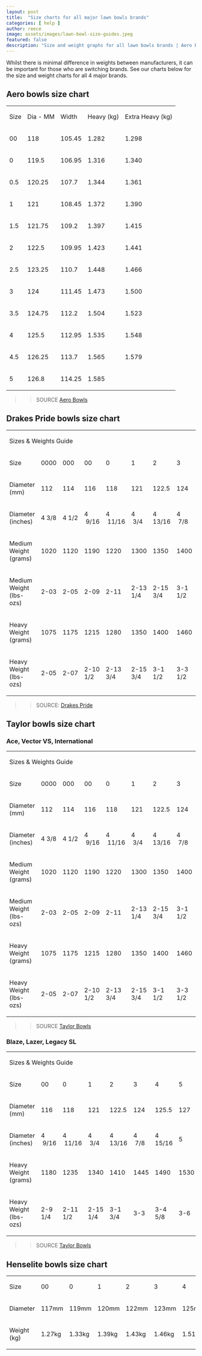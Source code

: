 ```yaml
---
layout: post
title:  "Size charts for all major lawn bowls brands"
categories: [ help ]
author: reece
image: assets/images/lawn-bowl-size-guides.jpeg
featured: false
description: "Size and weight graphs for all lawn bowls brands | Aero bowls size chart | Taylor bowls size chart | Drakes bowls Pride size chart | Henselite bowls size chart"
---
```


Whilst there is minimal difference in weights between manufacturers, it can be important for those who are switching brands. See our charts below for the size and weight charts for all 4 major brands.

## Aero bowls size chart

<table class="c7"><tbody><tr class="c25"><td class="c15" colspan="1" rowspan="1"><p class="c1"><span class="c26">Size</span></p></td><td class="c14" colspan="1" rowspan="1"><p class="c1"><span class="c26">Dia - MM</span></p></td><td class="c17" colspan="1" rowspan="1"><p class="c1"><span class="c26">Width</span></p></td><td class="c13" colspan="1" rowspan="1"><p class="c1"><span class="c26">Heavy (kg)</span></p></td><td class="c8" colspan="1" rowspan="1"><p class="c1"><span class="c26">Extra Heavy (kg)</span></p></td></tr><tr class="c25"><td class="c15" colspan="1" rowspan="1"><p class="c1"><span class="c6">00</span></p></td><td class="c14" colspan="1" rowspan="1"><p class="c1"><span class="c6">118</span></p></td><td class="c17" colspan="1" rowspan="1"><p class="c1"><span class="c6">105.45</span></p></td><td class="c13" colspan="1" rowspan="1"><p class="c1"><span class="c6">1.282</span></p></td><td class="c8" colspan="1" rowspan="1"><p class="c1"><span class="c6">1.298</span></p></td></tr><tr class="c25"><td class="c15" colspan="1" rowspan="1"><p class="c1"><span class="c6">0</span></p></td><td class="c14" colspan="1" rowspan="1"><p class="c1"><span class="c6">119.5</span></p></td><td class="c17" colspan="1" rowspan="1"><p class="c1"><span class="c6">106.95</span></p></td><td class="c13" colspan="1" rowspan="1"><p class="c1"><span class="c6">1.316</span></p></td><td class="c8" colspan="1" rowspan="1"><p class="c1"><span class="c6">1.340</span></p></td></tr><tr class="c25"><td class="c15" colspan="1" rowspan="1"><p class="c1"><span class="c6">0.5</span></p></td><td class="c14" colspan="1" rowspan="1"><p class="c1"><span class="c6">120.25</span></p></td><td class="c17" colspan="1" rowspan="1"><p class="c1"><span class="c6">107.7</span></p></td><td class="c13" colspan="1" rowspan="1"><p class="c1"><span class="c6">1.344</span></p></td><td class="c8" colspan="1" rowspan="1"><p class="c1"><span class="c6">1.361</span></p></td></tr><tr class="c25"><td class="c15" colspan="1" rowspan="1"><p class="c1"><span class="c6">1</span></p></td><td class="c14" colspan="1" rowspan="1"><p class="c1"><span class="c6">121</span></p></td><td class="c17" colspan="1" rowspan="1"><p class="c1"><span class="c6">108.45</span></p></td><td class="c13" colspan="1" rowspan="1"><p class="c1"><span class="c6">1.372</span></p></td><td class="c8" colspan="1" rowspan="1"><p class="c1"><span class="c6">1.390</span></p></td></tr><tr class="c25"><td class="c15" colspan="1" rowspan="1"><p class="c1"><span class="c6">1.5</span></p></td><td class="c14" colspan="1" rowspan="1"><p class="c1"><span class="c6">121.75</span></p></td><td class="c17" colspan="1" rowspan="1"><p class="c1"><span class="c6">109.2</span></p></td><td class="c13" colspan="1" rowspan="1"><p class="c1"><span class="c6">1.397</span></p></td><td class="c8" colspan="1" rowspan="1"><p class="c1"><span class="c6">1.415</span></p></td></tr><tr class="c25"><td class="c15" colspan="1" rowspan="1"><p class="c1"><span class="c6">2</span></p></td><td class="c14" colspan="1" rowspan="1"><p class="c1"><span class="c6">122.5</span></p></td><td class="c17" colspan="1" rowspan="1"><p class="c1"><span class="c6">109.95</span></p></td><td class="c13" colspan="1" rowspan="1"><p class="c1"><span class="c6">1.423</span></p></td><td class="c8" colspan="1" rowspan="1"><p class="c1"><span class="c6">1.441</span></p></td></tr><tr class="c25"><td class="c15" colspan="1" rowspan="1"><p class="c1"><span class="c6">2.5</span></p></td><td class="c14" colspan="1" rowspan="1"><p class="c1"><span class="c6">123.25</span></p></td><td class="c17" colspan="1" rowspan="1"><p class="c1"><span class="c6">110.7</span></p></td><td class="c13" colspan="1" rowspan="1"><p class="c1"><span class="c6">1.448</span></p></td><td class="c8" colspan="1" rowspan="1"><p class="c1"><span class="c6">1.466</span></p></td></tr><tr class="c25"><td class="c15" colspan="1" rowspan="1"><p class="c1"><span class="c6">3</span></p></td><td class="c14" colspan="1" rowspan="1"><p class="c1"><span class="c6">124</span></p></td><td class="c17" colspan="1" rowspan="1"><p class="c1"><span class="c6">111.45</span></p></td><td class="c13" colspan="1" rowspan="1"><p class="c1"><span class="c6">1.473</span></p></td><td class="c8" colspan="1" rowspan="1"><p class="c1"><span class="c6">1.500</span></p></td></tr><tr class="c25"><td class="c15" colspan="1" rowspan="1"><p class="c1"><span class="c6">3.5</span></p></td><td class="c14" colspan="1" rowspan="1"><p class="c1"><span class="c6">124.75</span></p></td><td class="c17" colspan="1" rowspan="1"><p class="c1"><span class="c6">112.2</span></p></td><td class="c13" colspan="1" rowspan="1"><p class="c1"><span class="c6">1.504</span></p></td><td class="c8" colspan="1" rowspan="1"><p class="c1"><span class="c6">1.523</span></p></td></tr><tr class="c25"><td class="c15" colspan="1" rowspan="1"><p class="c1"><span class="c6">4</span></p></td><td class="c14" colspan="1" rowspan="1"><p class="c1"><span class="c6">125.5</span></p></td><td class="c17" colspan="1" rowspan="1"><p class="c1"><span class="c6">112.95</span></p></td><td class="c13" colspan="1" rowspan="1"><p class="c1"><span class="c6">1.535</span></p></td><td class="c8" colspan="1" rowspan="1"><p class="c1"><span class="c6">1.548</span></p></td></tr><tr class="c25"><td class="c15" colspan="1" rowspan="1"><p class="c1"><span class="c6">4.5</span></p></td><td class="c14" colspan="1" rowspan="1"><p class="c1"><span class="c6">126.25</span></p></td><td class="c17" colspan="1" rowspan="1"><p class="c1"><span class="c6">113.7</span></p></td><td class="c13" colspan="1" rowspan="1"><p class="c1"><span class="c6">1.565</span></p></td><td class="c8" colspan="1" rowspan="1"><p class="c1"><span class="c6">1.579</span></p></td></tr><tr class="c25"><td class="c15" colspan="1" rowspan="1"><p class="c1"><span class="c6">5</span></p></td><td class="c14" colspan="1" rowspan="1"><p class="c1"><span class="c6">126.8</span></p></td><td class="c17" colspan="1" rowspan="1"><p class="c1"><span class="c6">114.25</span></p></td><td class="c13" colspan="1" rowspan="1"><p class="c1"><span class="c6">1.585</span></p></td><td class="c8" colspan="1" rowspan="1"><p class="c1"><span class="c6">&nbsp;</span></p></td></tr></tbody></table>

>> SOURCE <a href="https://www.aerobowls.com/pages/aero-sizes">Aero Bowls</a>

## Drakes Pride bowls size chart

<table class="c7"><tbody><tr class="c24"><td class="c29" colspan="10" rowspan="1"><p class="c4"><span class="c2">Sizes &amp; Weights Guide</span></p></td></tr><tr class="c24"><td class="c18" colspan="1" rowspan="1"><p class="c4"><span class="c2">Size</span></p></td><td class="c12" colspan="1" rowspan="1"><p class="c23 c22"><span class="c2">0000</span></p></td><td class="c3" colspan="1" rowspan="1"><p class="c23 c22"><span class="c2">000</span></p></td><td class="c5" colspan="1" rowspan="1"><p class="c4 c22"><span class="c2">00</span></p></td><td class="c5" colspan="1" rowspan="1"><p class="c4"><span class="c2">0</span></p></td><td class="c5" colspan="1" rowspan="1"><p class="c4"><span class="c2">1</span></p></td><td class="c5" colspan="1" rowspan="1"><p class="c4"><span class="c2">2</span></p></td><td class="c0" colspan="1" rowspan="1"><p class="c4"><span class="c2">3</span></p></td><td class="c21" colspan="1" rowspan="1"><p class="c4"><span class="c2">4</span></p></td><td class="c20" colspan="1" rowspan="1"><p class="c4"><span class="c2">5</span></p></td></tr><tr class="c24"><td class="c18" colspan="1" rowspan="1"><p class="c4"><span class="c2">Diameter (mm)</span></p></td><td class="c12" colspan="1" rowspan="1"><p class="c4"><span class="c2">112</span></p></td><td class="c3" colspan="1" rowspan="1"><p class="c4"><span class="c2">114</span></p></td><td class="c5" colspan="1" rowspan="1"><p class="c4"><span class="c2">116</span></p></td><td class="c5" colspan="1" rowspan="1"><p class="c4"><span class="c2">118</span></p></td><td class="c5" colspan="1" rowspan="1"><p class="c4"><span class="c2">121</span></p></td><td class="c5" colspan="1" rowspan="1"><p class="c4"><span class="c2">122.5</span></p></td><td class="c0" colspan="1" rowspan="1"><p class="c4"><span class="c2">124</span></p></td><td class="c21" colspan="1" rowspan="1"><p class="c4"><span class="c2">125.5</span></p></td><td class="c20" colspan="1" rowspan="1"><p class="c4"><span class="c2">127</span></p></td></tr><tr class="c16"><td class="c18" colspan="1" rowspan="1"><p class="c4"><span class="c2">Diameter (inches)</span></p></td><td class="c12" colspan="1" rowspan="1"><p class="c4"><span class="c2">4 3/8</span></p></td><td class="c3" colspan="1" rowspan="1"><p class="c4"><span class="c2">4 1/2</span></p></td><td class="c5" colspan="1" rowspan="1"><p class="c4"><span class="c2">4 &nbsp;9/16</span></p></td><td class="c5" colspan="1" rowspan="1"><p class="c4"><span class="c2">4 &nbsp;11/16</span></p></td><td class="c5" colspan="1" rowspan="1"><p class="c4"><span class="c2">4 &nbsp;3/4</span></p></td><td class="c5" colspan="1" rowspan="1"><p class="c4"><span class="c2">4 13/16</span></p></td><td class="c0" colspan="1" rowspan="1"><p class="c4"><span class="c2">4 &nbsp;7/8</span></p></td><td class="c21" colspan="1" rowspan="1"><p class="c4"><span class="c2">4 15/16</span></p></td><td class="c20" colspan="1" rowspan="1"><p class="c4"><span class="c2">5</span></p></td></tr><tr class="c24"><td class="c18" colspan="1" rowspan="1"><p class="c4"><span class="c2">Medium Weight (grams)</span></p></td><td class="c12" colspan="1" rowspan="1"><p class="c4"><span class="c2">1020</span></p></td><td class="c3" colspan="1" rowspan="1"><p class="c4"><span class="c2">1120</span></p></td><td class="c5" colspan="1" rowspan="1"><p class="c4"><span class="c2">1190</span></p></td><td class="c5" colspan="1" rowspan="1"><p class="c4"><span class="c2">1220</span></p></td><td class="c5" colspan="1" rowspan="1"><p class="c4"><span class="c2">1300</span></p></td><td class="c5" colspan="1" rowspan="1"><p class="c4"><span class="c2">1350</span></p></td><td class="c0" colspan="1" rowspan="1"><p class="c4"><span class="c2">1400</span></p></td><td class="c21" colspan="1" rowspan="1"><p class="c4"><span class="c2">1460</span></p></td><td class="c20" colspan="1" rowspan="1"><p class="c4"><span class="c2">1520</span></p></td></tr><tr class="c16"><td class="c18" colspan="1" rowspan="1"><p class="c4"><span class="c2">Medium Weight (lbs-ozs)</span></p></td><td class="c12" colspan="1" rowspan="1"><p class="c4"><span class="c2">2-03</span></p></td><td class="c3" colspan="1" rowspan="1"><p class="c4"><span class="c2">2-05</span></p></td><td class="c5" colspan="1" rowspan="1"><p class="c4"><span class="c2">2-09</span></p></td><td class="c5" colspan="1" rowspan="1"><p class="c4"><span class="c2">2-11</span></p></td><td class="c5" colspan="1" rowspan="1"><p class="c4"><span class="c2">2-13 1/4</span></p></td><td class="c5" colspan="1" rowspan="1"><p class="c4"><span class="c2">2-15 3/4</span></p></td><td class="c0" colspan="1" rowspan="1"><p class="c4"><span class="c2">3-1 1/2</span></p></td><td class="c21" colspan="1" rowspan="1"><p class="c4"><span class="c2">3-3 3/4</span></p></td><td class="c20" colspan="1" rowspan="1"><p class="c4"><span class="c2">3-5 3/4</span></p></td></tr><tr class="c24"><td class="c18" colspan="1" rowspan="1"><p class="c4"><span class="c2">Heavy Weight (grams)</span></p></td><td class="c12" colspan="1" rowspan="1"><p class="c4"><span class="c2">1075</span></p></td><td class="c3" colspan="1" rowspan="1"><p class="c4"><span class="c2">1175</span></p></td><td class="c5" colspan="1" rowspan="1"><p class="c4"><span class="c2">1215</span></p></td><td class="c5" colspan="1" rowspan="1"><p class="c4"><span class="c2">1280</span></p></td><td class="c5" colspan="1" rowspan="1"><p class="c4"><span class="c2">1350</span></p></td><td class="c5" colspan="1" rowspan="1"><p class="c4"><span class="c2">1400</span></p></td><td class="c0" colspan="1" rowspan="1"><p class="c4"><span class="c2">1460</span></p></td><td class="c21" colspan="1" rowspan="1"><p class="c4"><span class="c2">1520</span></p></td><td class="c20" colspan="1" rowspan="1"><p class="c4"><span class="c2">1580</span></p></td></tr><tr class="c16"><td class="c18" colspan="1" rowspan="1"><p class="c4"><span class="c2">Heavy Weight (lbs-ozs)</span></p></td><td class="c12" colspan="1" rowspan="1"><p class="c4"><span class="c2">2-05</span></p></td><td class="c3" colspan="1" rowspan="1"><p class="c4"><span class="c2">2-07</span></p></td><td class="c5" colspan="1" rowspan="1"><p class="c4"><span class="c2">2-10 1/2</span></p></td><td class="c5" colspan="1" rowspan="1"><p class="c4"><span class="c2">2-13 3/4</span></p></td><td class="c5" colspan="1" rowspan="1"><p class="c4"><span class="c2">2-15 3/4</span></p></td><td class="c5" colspan="1" rowspan="1"><p class="c4"><span class="c2">3-1 1/2</span></p></td><td class="c0" colspan="1" rowspan="1"><p class="c4"><span class="c2">3-3 1/2</span></p></td><td class="c21" colspan="1" rowspan="1"><p class="c4"><span class="c2">3-5 1/4</span></p></td><td class="c20" colspan="1" rowspan="1"><p class="c4"><span class="c2">3-7 1/4</span></p></td></tr></tbody></table>

>> SOURCE: <a href="https://www.drakespride.co.uk/flat-green-bowls-jacks/uk-models-rest-of-world/d-tec.aspx">Drakes Pride</a>

## Taylor bowls size chart

### Ace, Vector VS, International

<table class="c7"><tbody><tr class="c24"><td class="c29" colspan="10" rowspan="1"><p class="c4"><span class="c2">Sizes &amp; Weights Guide</span></p></td></tr><tr class="c24"><td class="c18" colspan="1" rowspan="1"><p class="c4"><span class="c2">Size</span></p></td><td class="c12" colspan="1" rowspan="1"><p class="c23 c22"><span class="c2">0000</span></p></td><td class="c3" colspan="1" rowspan="1"><p class="c23 c22"><span class="c2">000</span></p></td><td class="c5" colspan="1" rowspan="1"><p class="c4 c22"><span class="c2">00</span></p></td><td class="c5" colspan="1" rowspan="1"><p class="c4"><span class="c2">0</span></p></td><td class="c5" colspan="1" rowspan="1"><p class="c4"><span class="c2">1</span></p></td><td class="c5" colspan="1" rowspan="1"><p class="c4"><span class="c2">2</span></p></td><td class="c0" colspan="1" rowspan="1"><p class="c4"><span class="c2">3</span></p></td><td class="c21" colspan="1" rowspan="1"><p class="c4"><span class="c2">4</span></p></td><td class="c20" colspan="1" rowspan="1"><p class="c4"><span class="c2">5</span></p></td></tr><tr class="c24"><td class="c18" colspan="1" rowspan="1"><p class="c4"><span class="c2">Diameter (mm)</span></p></td><td class="c12" colspan="1" rowspan="1"><p class="c4"><span class="c2">112</span></p></td><td class="c3" colspan="1" rowspan="1"><p class="c4"><span class="c2">114</span></p></td><td class="c5" colspan="1" rowspan="1"><p class="c4"><span class="c2">116</span></p></td><td class="c5" colspan="1" rowspan="1"><p class="c4"><span class="c2">118</span></p></td><td class="c5" colspan="1" rowspan="1"><p class="c4"><span class="c2">121</span></p></td><td class="c5" colspan="1" rowspan="1"><p class="c4"><span class="c2">122.5</span></p></td><td class="c0" colspan="1" rowspan="1"><p class="c4"><span class="c2">124</span></p></td><td class="c21" colspan="1" rowspan="1"><p class="c4"><span class="c2">125.5</span></p></td><td class="c20" colspan="1" rowspan="1"><p class="c4"><span class="c2">127</span></p></td></tr><tr class="c16"><td class="c18" colspan="1" rowspan="1"><p class="c4"><span class="c2">Diameter (inches)</span></p></td><td class="c12" colspan="1" rowspan="1"><p class="c4"><span class="c2">4 3/8</span></p></td><td class="c3" colspan="1" rowspan="1"><p class="c4"><span class="c2">4 1/2</span></p></td><td class="c5" colspan="1" rowspan="1"><p class="c4"><span class="c2">4 &nbsp;9/16</span></p></td><td class="c5" colspan="1" rowspan="1"><p class="c4"><span class="c2">4 &nbsp;11/16</span></p></td><td class="c5" colspan="1" rowspan="1"><p class="c4"><span class="c2">4 &nbsp;3/4</span></p></td><td class="c5" colspan="1" rowspan="1"><p class="c4"><span class="c2">4 13/16</span></p></td><td class="c0" colspan="1" rowspan="1"><p class="c4"><span class="c2">4 &nbsp;7/8</span></p></td><td class="c21" colspan="1" rowspan="1"><p class="c4"><span class="c2">4 15/16</span></p></td><td class="c20" colspan="1" rowspan="1"><p class="c4"><span class="c2">5</span></p></td></tr><tr class="c24"><td class="c18" colspan="1" rowspan="1"><p class="c4"><span class="c2">Medium Weight (grams)</span></p></td><td class="c12" colspan="1" rowspan="1"><p class="c4"><span class="c2">1020</span></p></td><td class="c3" colspan="1" rowspan="1"><p class="c4"><span class="c2">1120</span></p></td><td class="c5" colspan="1" rowspan="1"><p class="c4"><span class="c2">1190</span></p></td><td class="c5" colspan="1" rowspan="1"><p class="c4"><span class="c2">1220</span></p></td><td class="c5" colspan="1" rowspan="1"><p class="c4"><span class="c2">1300</span></p></td><td class="c5" colspan="1" rowspan="1"><p class="c4"><span class="c2">1350</span></p></td><td class="c0" colspan="1" rowspan="1"><p class="c4"><span class="c2">1400</span></p></td><td class="c21" colspan="1" rowspan="1"><p class="c4"><span class="c2">1460</span></p></td><td class="c20" colspan="1" rowspan="1"><p class="c4"><span class="c2">1520</span></p></td></tr><tr class="c16"><td class="c18" colspan="1" rowspan="1"><p class="c4"><span class="c2">Medium Weight (lbs-ozs)</span></p></td><td class="c12" colspan="1" rowspan="1"><p class="c4"><span class="c2">2-03</span></p></td><td class="c3" colspan="1" rowspan="1"><p class="c4"><span class="c2">2-05</span></p></td><td class="c5" colspan="1" rowspan="1"><p class="c4"><span class="c2">2-09</span></p></td><td class="c5" colspan="1" rowspan="1"><p class="c4"><span class="c2">2-11</span></p></td><td class="c5" colspan="1" rowspan="1"><p class="c4"><span class="c2">2-13 1/4</span></p></td><td class="c5" colspan="1" rowspan="1"><p class="c4"><span class="c2">2-15 3/4</span></p></td><td class="c0" colspan="1" rowspan="1"><p class="c4"><span class="c2">3-1 1/2</span></p></td><td class="c21" colspan="1" rowspan="1"><p class="c4"><span class="c2">3-3 3/4</span></p></td><td class="c20" colspan="1" rowspan="1"><p class="c4"><span class="c2">3-5 3/4</span></p></td></tr><tr class="c24"><td class="c18" colspan="1" rowspan="1"><p class="c4"><span class="c2">Heavy Weight (grams)</span></p></td><td class="c12" colspan="1" rowspan="1"><p class="c4"><span class="c2">1075</span></p></td><td class="c3" colspan="1" rowspan="1"><p class="c4"><span class="c2">1175</span></p></td><td class="c5" colspan="1" rowspan="1"><p class="c4"><span class="c2">1215</span></p></td><td class="c5" colspan="1" rowspan="1"><p class="c4"><span class="c2">1280</span></p></td><td class="c5" colspan="1" rowspan="1"><p class="c4"><span class="c2">1350</span></p></td><td class="c5" colspan="1" rowspan="1"><p class="c4"><span class="c2">1400</span></p></td><td class="c0" colspan="1" rowspan="1"><p class="c4"><span class="c2">1460</span></p></td><td class="c21" colspan="1" rowspan="1"><p class="c4"><span class="c2">1520</span></p></td><td class="c20" colspan="1" rowspan="1"><p class="c4"><span class="c2">1580</span></p></td></tr><tr class="c16"><td class="c18" colspan="1" rowspan="1"><p class="c4"><span class="c2">Heavy Weight (lbs-ozs)</span></p></td><td class="c12" colspan="1" rowspan="1"><p class="c4"><span class="c2">2-05</span></p></td><td class="c3" colspan="1" rowspan="1"><p class="c4"><span class="c2">2-07</span></p></td><td class="c5" colspan="1" rowspan="1"><p class="c4"><span class="c2">2-10 1/2</span></p></td><td class="c5" colspan="1" rowspan="1"><p class="c4"><span class="c2">2-13 3/4</span></p></td><td class="c5" colspan="1" rowspan="1"><p class="c4"><span class="c2">2-15 3/4</span></p></td><td class="c5" colspan="1" rowspan="1"><p class="c4"><span class="c2">3-1 1/2</span></p></td><td class="c0" colspan="1" rowspan="1"><p class="c4"><span class="c2">3-3 1/2</span></p></td><td class="c21" colspan="1" rowspan="1"><p class="c4"><span class="c2">3-5 1/4</span></p></td><td class="c20" colspan="1" rowspan="1"><p class="c4"><span class="c2">3-7 1/4</span></p></td></tr></tbody></table>

>> SOURCE <a href="https://www.taylorbowls.com/uploads/files/1553171254TaylorBowlsCatalogue2019B.pdf">Taylor Bowls</a>

### Blaze, Lazer, Legacy SL

<table class="c7"><tbody><tr class="c24"><td class="c28" colspan="8" rowspan="1"><p class="c4"><span class="c2">Sizes &amp; Weights Guide</span></p></td></tr><tr class="c24"><td class="c18" colspan="1" rowspan="1"><p class="c4"><span class="c2">Size</span></p></td><td class="c5" colspan="1" rowspan="1"><p class="c4 c22"><span class="c2">00</span></p></td><td class="c5" colspan="1" rowspan="1"><p class="c4"><span class="c2">0</span></p></td><td class="c5" colspan="1" rowspan="1"><p class="c4"><span class="c2">1</span></p></td><td class="c5" colspan="1" rowspan="1"><p class="c4"><span class="c2">2</span></p></td><td class="c0" colspan="1" rowspan="1"><p class="c4"><span class="c2">3</span></p></td><td class="c21" colspan="1" rowspan="1"><p class="c4"><span class="c2">4</span></p></td><td class="c20" colspan="1" rowspan="1"><p class="c4"><span class="c2">5</span></p></td></tr><tr class="c24"><td class="c18" colspan="1" rowspan="1"><p class="c4"><span class="c2">Diameter (mm)</span></p></td><td class="c5" colspan="1" rowspan="1"><p class="c4"><span class="c2">116</span></p></td><td class="c5" colspan="1" rowspan="1"><p class="c4"><span class="c2">118</span></p></td><td class="c5" colspan="1" rowspan="1"><p class="c4"><span class="c2">121</span></p></td><td class="c5" colspan="1" rowspan="1"><p class="c4"><span class="c2">122.5</span></p></td><td class="c0" colspan="1" rowspan="1"><p class="c4"><span class="c2">124</span></p></td><td class="c21" colspan="1" rowspan="1"><p class="c4"><span class="c2">125.5</span></p></td><td class="c20" colspan="1" rowspan="1"><p class="c4"><span class="c2">127</span></p></td></tr><tr class="c16"><td class="c18" colspan="1" rowspan="1"><p class="c4"><span class="c2">Diameter (inches)</span></p></td><td class="c5" colspan="1" rowspan="1"><p class="c4"><span class="c2">4 &nbsp;9/16</span></p></td><td class="c5" colspan="1" rowspan="1"><p class="c4"><span class="c2">4 &nbsp;11/16</span></p></td><td class="c5" colspan="1" rowspan="1"><p class="c4"><span class="c2">4 &nbsp;3/4</span></p></td><td class="c5" colspan="1" rowspan="1"><p class="c4"><span class="c2">4 13/16</span></p></td><td class="c0" colspan="1" rowspan="1"><p class="c4"><span class="c2">4 &nbsp;7/8</span></p></td><td class="c21" colspan="1" rowspan="1"><p class="c4"><span class="c2">4 15/16</span></p></td><td class="c20" colspan="1" rowspan="1"><p class="c4"><span class="c2">5</span></p></td></tr><tr class="c24"><td class="c18" colspan="1" rowspan="1"><p class="c4"><span class="c2">Heavy Weight (grams)</span></p></td><td class="c5" colspan="1" rowspan="1"><p class="c4"><span class="c2">1180</span></p></td><td class="c5" colspan="1" rowspan="1"><p class="c4"><span class="c2">1235</span></p></td><td class="c5" colspan="1" rowspan="1"><p class="c4"><span class="c2">1340</span></p></td><td class="c5" colspan="1" rowspan="1"><p class="c4"><span class="c2">1410</span></p></td><td class="c0" colspan="1" rowspan="1"><p class="c4"><span class="c2">1445</span></p></td><td class="c21" colspan="1" rowspan="1"><p class="c4"><span class="c2">1490</span></p></td><td class="c20" colspan="1" rowspan="1"><p class="c4"><span class="c2">1530</span></p></td></tr><tr class="c16"><td class="c18" colspan="1" rowspan="1"><p class="c4"><span class="c2">Heavy Weight (lbs-ozs)</span></p></td><td class="c5" colspan="1" rowspan="1"><p class="c4"><span class="c2">2-9 1/4</span></p></td><td class="c5" colspan="1" rowspan="1"><p class="c4"><span class="c2">2-11 1/2</span></p></td><td class="c5" colspan="1" rowspan="1"><p class="c4"><span class="c2">2-15 1/4</span></p></td><td class="c5" colspan="1" rowspan="1"><p class="c4"><span class="c2">3-1 3/4</span></p></td><td class="c0" colspan="1" rowspan="1"><p class="c4"><span class="c2">3-3</span></p></td><td class="c21" colspan="1" rowspan="1"><p class="c4"><span class="c2">3-4 5/8</span></p></td><td class="c20" colspan="1" rowspan="1"><p class="c4"><span class="c2">3-6</span></p></td></tr></tbody></table>

>> SOURCE <a href="https://www.taylorbowls.com/uploads/files/1553171254TaylorBowlsCatalogue2019B.pdf">Taylor Bowls</a>

## Henselite bowls size chart

<table class="c32"><tbody><tr class="c33"><td class="c22" colspan="1" rowspan="1"><p class="c24"><span class="c4">Size</span></p></td><td class="c22" colspan="1" rowspan="1"><p class="c24"><span class="c4">00</span></p></td><td class="c22" colspan="1" rowspan="1"><p class="c24"><span class="c4">0</span></p></td><td class="c22" colspan="1" rowspan="1"><p class="c24"><span class="c4">1</span></p></td><td class="c22" colspan="1" rowspan="1"><p class="c24"><span class="c4">2</span></p></td><td class="c22" colspan="1" rowspan="1"><p class="c24"><span class="c4">3</span></p></td><td class="c22" colspan="1" rowspan="1"><p class="c24"><span class="c4">4</span></p></td><td class="c22" colspan="1" rowspan="1"><p class="c24"><span class="c4">5</span></p></td></tr><tr class="c31"><td class="c22" colspan="1" rowspan="1"><p class="c24"><span class="c4">Diameter</span></p></td><td class="c22" colspan="1" rowspan="1"><p class="c24"><span class="c4">117mm</span></p></td><td class="c22" colspan="1" rowspan="1"><p class="c24"><span class="c4">119mm</span></p></td><td class="c22" colspan="1" rowspan="1"><p class="c24"><span class="c4">120mm</span></p></td><td class="c22" colspan="1" rowspan="1"><p class="c24"><span class="c4">122mm</span></p></td><td class="c22" colspan="1" rowspan="1"><p class="c24"><span class="c4">123mm</span></p></td><td class="c22" colspan="1" rowspan="1"><p class="c24"><span class="c4">125mm</span></p></td><td class="c22" colspan="1" rowspan="1"><p class="c24"><span class="c4">127mm</span></p></td></tr><tr class="c31"><td class="c22" colspan="1" rowspan="1"><p class="c24"><span class="c4">Weight (kg)</span></p></td><td class="c22" colspan="1" rowspan="1"><p class="c24"><span class="c4">1.27kg</span></p></td><td class="c22" colspan="1" rowspan="1"><p class="c24"><span class="c4">1.33kg</span></p></td><td class="c22" colspan="1" rowspan="1"><p class="c24"><span class="c4">1.39kg</span></p></td><td class="c22" colspan="1" rowspan="1"><p class="c24"><span class="c4">1.43kg</span></p></td><td class="c22" colspan="1" rowspan="1"><p class="c24"><span class="c4">1.46kg</span></p></td><td class="c22" colspan="1" rowspan="1"><p class="c24"><span class="c4">1.51kg</span></p></td><td class="c22" colspan="1" rowspan="1"><p class="c24"><span class="c4">1.58kg</span></p></td></tr></tbody></table>
